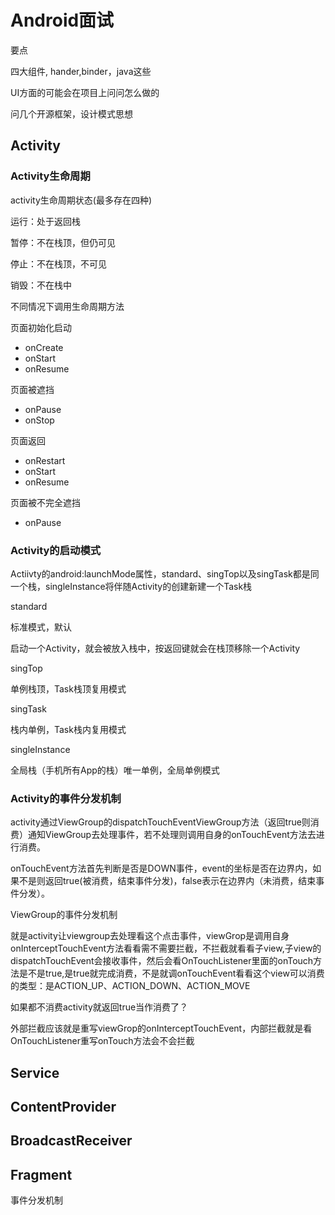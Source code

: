 # Android面试

要点

四大组件, hander,binder，java这些

UI方面的可能会在项目上问问怎么做的

问几个开源框架，设计模式思想

## Activity

### Activity生命周期

activity生命周期状态(最多存在四种)

运行：处于返回栈

暂停：不在栈顶，但仍可见

停止：不在栈顶，不可见

销毁：不在栈中

不同情况下调用生命周期方法

页面初始化启动

*   onCreate
*   onStart
*   onResume

页面被遮挡

*   onPause
*   onStop

页面返回

*   onRestart
*   onStart
*   onResume

页面被不完全遮挡

*   onPause

### Activity的启动模式

Actiivty的android\:launchMode属性，standard、singTop以及singTask都是同一个栈，singleInstance将伴随Activity的创建新建一个Task栈

standard

标准模式，默认

启动一个Activity，就会被放入栈中，按返回键就会在栈顶移除一个Activity

singTop

单例栈顶，Task栈顶复用模式

singTask

栈内单例，Task栈内复用模式

singleInstance

全局栈（手机所有App的栈）唯一单例，全局单例模式

### Activity的事件分发机制

activity通过ViewGroup的dispatchTouchEventViewGroup方法（返回true则消费）通知ViewGroup去处理事件，若不处理则调用自身的onTouchEvent方法去进行消费。

onTouchEvent方法首先判断是否是DOWN事件，event的坐标是否在边界内，如果不是则返回true(被消费，结束事件分发)，false表示在边界内（未消费，结束事件分发）。

ViewGroup的事件分发机制

就是activity让viewgroup去处理看这个点击事件，viewGrop是调用自身onInterceptTouchEvent方法看看需不需要拦截，不拦截就看看子view,子view的dispatchTouchEvent会接收事件，然后会看OnTouchListener里面的onTouch方法是不是true,是true就完成消费，不是就调onTouchEvent看看这个view可以消费的类型：是ACTION\_UP、ACTION\_DOWN、ACTION\_MOVE

如果都不消费activity就返回true当作消费了？

外部拦截应该就是重写viewGrop的onInterceptTouchEvent，内部拦截就是看OnTouchListener重写onTouch方法会不会拦截

## Service

## ContentProvider

## BroadcastReceiver

## Fragment

事件分发机制


